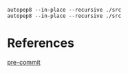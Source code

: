 ```#!/bin/sh
autopep8 --in-place --recursive ./src
autopep8 --in-place --recursive ./src
```

# References
[pre-commit](https://pre-commit.com/)